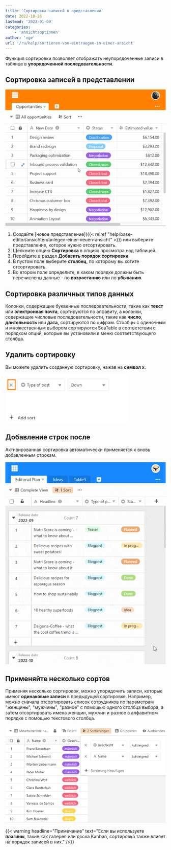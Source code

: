 ```yaml
---
title: 'Сортировка записей в представлении'
date: 2022-10-26
lastmod: '2023-01-09'
categories:
    - 'ansichtsoptionen'
author: 'vge'
url: '/ru/help/sortieren-von-eintraegen-in-einer-ansicht'
---
```


Функция сортировки позволяет отображать неупорядоченные записи в таблице в **упорядоченной последовательности**.

## Сортировка записей в представлении

![Сортировка при входе](images/Sortierung-von-Eintraegen-2.gif)

1. Создайте [новое представление]({{< relref "help/base-editor/ansichten/anlegen-einer-neuen-ansicht" >}}) или выберите представление, которое нужно отсортировать.
2. Щелкните опцию **Сортировка** в опциях просмотра над таблицей.
3. Перейдите в раздел **Добавить порядок сортировки**.
4. В пустом поле выберите **столбец**, по которому вы хотите отсортировать.
5. Во втором поле определите, в каком порядке должны быть перечислены данные - по **возрастанию** или по **убыванию**.

## Сортировка различных типов данных

Колонки, содержащие буквенные последовательности, такие как **текст** или **электронная почта**, сортируются по алфавиту, а колонки, содержащие числовые последовательности, такие как **число**, **длительность** или **дата,** сортируются по цифрам. Столбцы с одиночным и множественным выбором сортируются SeaTable в соответствии с порядком опций, которые вы установили в меню соответствующего столбца.

## Удалить сортировку

Вы можете удалить созданную сортировку, нажав на **символ x**.

![Удаление сортировки записей в представлении](images/Sortieren-von-Eintraegen-in-einer-Ansicht.png)

## Добавление строк после

Активированная сортировка автоматически применяется к вновь добавленным строкам.

![Сортировка при входе](images/Sortierung-von-Eintraegen-1-1.gif)

## Применяйте несколько сортов

Применяя несколько сортировок, можно упорядочить записи, которые имеют **одинаковые записи** в предыдущей сортировке. Например, можно сначала отсортировать список сотрудников по параметрам "женщины", "мужчины", "разное" с помощью одного столбца выбора, а затем отсортировать имена женщин, мужчин и разное в алфавитном порядке с помощью текстового столбца.

![Несколько ассортиментов](images/Mehrere-Sortierungen.png)

{{< warning  headline="Примечание"  text="Если вы используете **плагины**, такие как галерея или доска Kanban, сортировка также влияет на порядок записей в них." />}}
